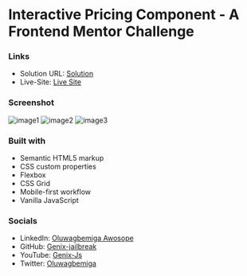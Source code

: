 # Interactive Pricing Component - A Frontend Mentor Challenge


### Links

- Solution URL: [Solution](https://github.com/JAILBREAK-101/Interactive-Pricing-Component/)
- Live-Site: [Live Site](https://jailbreak-101.github.io/Interactive-Pricing-Component/)

### Screenshot

![image1](https://user-images.githubusercontent.com/100247352/235360158-d88206f3-764a-4a0b-b197-8e3acc14f0d6.png)
![image2](https://user-images.githubusercontent.com/100247352/235360215-eb141e46-3454-4776-88e5-a1514dd0e5b6.png)
![image3](https://user-images.githubusercontent.com/100247352/235360239-01bdebdf-c0a9-4ddb-b1bf-9d1e88f52cb5.png)


### Built with

- Semantic HTML5 markup
- CSS custom properties
- Flexbox
- CSS Grid
- Mobile-first workflow
- Vanilla JavaScript

### Socials
- LinkedIn: [Oluwagbemiga Awosope](https://www.linkedin.com/in/genix-jailbreak/)
- GitHub: [Genix-jailbreak](https://github.com/Genix-jailbreak)
- YouTube: [Genix-Js](https://www.youtube.com/@Genix-Js)
- Twitter: [Oluwagbemiga](https://twitter.com/GenixTech1)
